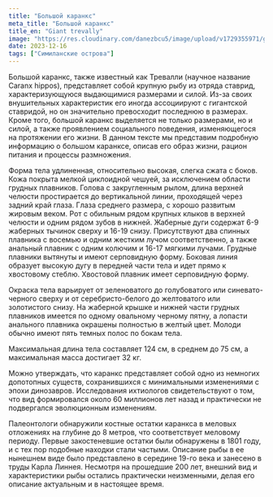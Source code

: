```yaml
---
title: "Большой каранкс"
meta_title: "Большой каранкс"
title_en: "Giant trevally"
image: "https://res.cloudinary.com/danezbcu5/image/upload/v1729355971/giant-trevally_trtery.png"
date: 2023-12-16
tags: ["Симиланские острова"]
---
```


Большой каранкс, также известный как Тревалли (научное название Caranx hippos), представляет собой крупную рыбу из отряда ставрид, характеризующуюся выдающимися размерами и силой. Из-за своих внушительных характеристик его иногда ассоциируют с гигантской ставридой, но он значительно превосходит последнюю в размерах. Кроме того, большой каранкс выделяется не только размерами, но и силой, а также проявлением социального поведения, изменяющегося на протяжении его жизни. В данном тексте мы представим подробную информацию о большом каранксе, описав его образ жизни, рацион питания и процессы размножения.

Форма тела удлиненная, относительно высокая, слегка сжата с боков. Кожа покрыта мелкой циклоидной чешуей, за исключением области грудных плавников. Голова с закругленным рылом, длина верхней челюсти простирается до вертикальной линии, проходящей через задний край глаза. Глаза среднего размера, с хорошо развитым жировым веком. Рот с обильным рядом крупных клыков в верхней челюсти и одним рядом зубов в нижней. Жаберные дуги содержат 6-9 жаберных тычинок сверху и 16-19 снизу. Присутствуют два спинных плавника с восемью и одним жестким лучом соответственно, а также анальный плавник с одним колючим и 16-17 мягкими лучами. Грудные плавники вытянуты и имеют серповидную форму. Боковая линия образует высокую дугу в передней части тела и идет прямо к хвостовому стеблю. Хвостовой плавник имеет серповидную форму.

Окраска тела варьирует от зеленоватого до голубоватого или синевато-черного сверху и от серебристо-белого до желтоватого или золотистого снизу. На жаберной крышке и нижней части грудных плавников имеется по одному овальному черному пятну, а лопасти анального плавника окрашены полностью в желтый цвет. Молоди обычно имеют пять темных полос по бокам тела.

Максимальная длина тела составляет 124 см, в среднем до 75 см, а максимальная масса достигает 32 кг.

Можно утверждать, что каранкс представляет собой одно из немногих допотопных существ, сохранившихся с минимальными изменениями с эпохи динозавров. Исследования ихтиологов свидетельствуют о том, что вид формировался около 60 миллионов лет назад и практически не подвергался эволюционным изменениям.

Палеонтологи обнаружили костные остатки каранкса в меловых отложениях на глубине до 8 метров, что соответствует меловому периоду. Первые закостеневшие остатки были обнаружены в 1801 году, и с тех пор подобные находки стали частыми. Описание рыбы в ее нынешнем виде было представлено в середине 19-го века и занесено в труды Карла Линнея. Несмотря на прошедшие 200 лет, внешний вид и характеристики рыбы остались практически неизменными, делая его описание актуальным и в настоящее время.
